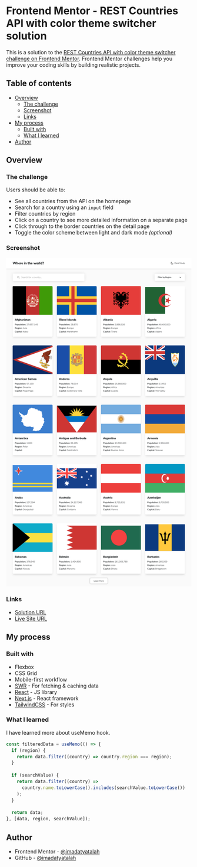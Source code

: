 # Frontend Mentor - REST Countries API with color theme switcher solution

This is a solution to the [REST Countries API with color theme switcher challenge on Frontend Mentor](https://www.frontendmentor.io/challenges/rest-countries-api-with-color-theme-switcher-5cacc469fec04111f7b848ca). Frontend Mentor challenges help you improve your coding skills by building realistic projects.

## Table of contents

- [Overview](#overview)
  - [The challenge](#the-challenge)
  - [Screenshot](#screenshot)
  - [Links](#links)
- [My process](#my-process)
  - [Built with](#built-with)
  - [What I learned](#what-i-learned)
- [Author](#author)

## Overview

### The challenge

Users should be able to:

- See all countries from the API on the homepage
- Search for a country using an `input` field
- Filter countries by region
- Click on a country to see more detailed information on a separate page
- Click through to the border countries on the detail page
- Toggle the color scheme between light and dark mode _(optional)_

### Screenshot

![Screenshot for the REST Countries API with color theme switcher coding challenge](./screenshot.png)

### Links

- [Solution URL](https://github.com/imadatyatalah/frontend-mentor-challenges/tree/main/rest-countries-api-with-color-theme-switcher)
- [Live Site URL](https://rest-countries-api-with-color-theme-switcher-nine.vercel.app/)

## My process

### Built with

- Flexbox
- CSS Grid
- Mobile-first workflow
- [SWR](https://swr.vercel.app/) - For fetching & caching data
- [React](https://reactjs.org/) - JS library
- [Next.js](https://nextjs.org/) - React framework
- [TailwindCSS](https://tailwindcss.com/) - For styles

### What I learned

I have learned more about useMemo hook.

```jsx
const filteredData = useMemo(() => {
  if (region) {
    return data.filter((country) => country.region === region);
  }

  if (searchValue) {
    return data.filter((country) =>
      country.name.toLowerCase().includes(searchValue.toLowerCase())
    );
  }

  return data;
}, [data, region, searchValue]);
```

## Author

<!-- - Website - [Add your name here](https://www.your-site.com) -->

- Frontend Mentor - [@imadatyatalah](https://www.frontendmentor.io/profile/imadatyatalah)
- GitHub - [@imadatyatalah](https://github.com/imadatyatalah)
